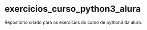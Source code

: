 # exercicios_curso_python3_alura
Repositório criado para os exercícios do curso de python3 da alura.
